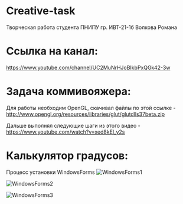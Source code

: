 # Creative-task
Творческая работа студента ПНИПУ гр. ИВТ-21-1б Волкова Романа

# Ссылка на канал:
https://www.youtube.com/channel/UC2MuNrHJoBIkbPxQGk42-3w

# Задача коммивояжера:

Для работы необходим OpenGL, скачивал файлы по этой ссылке - http://www.opengl.org/resources/libraries/glut/glutdlls37beta.zip

Дальше выполнял следующие шаги из этого видео - https://www.youtube.com/watch?v=xed8kEI_y2s

# Калькулятор градусов:

Процесс установки WindowsForms
![WindowsForms1](https://user-images.githubusercontent.com/90625147/169992006-96f176e0-4e7c-40cc-9c51-dcf06ec5cabd.png)

![WindowsForms2](https://user-images.githubusercontent.com/90625147/169992068-d82b0861-2ed3-40d2-83af-1b3377aed5ab.png)

![WindowsForms3](https://user-images.githubusercontent.com/90625147/169992076-b199840c-2f96-47be-8489-34b99fa83030.png)
